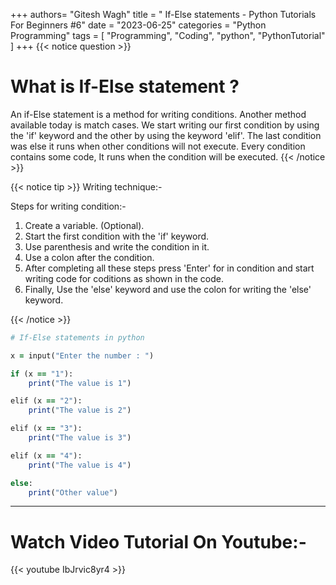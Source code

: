 +++
authors= "Gitesh Wagh"
title = " If-Else statements - Python Tutorials For Beginners #6"
date = "2023-06-25"
categories = "Python Programming"
tags = [
  "Programming", 
  "Coding",
  "python",
  "PythonTutorial"
]
+++
{{< notice question >}}
# What is If-Else statement ?
An if-Else statement is a method for writing conditions. Another method available today is match cases. We start writing our first condition by using the 'if' keyword and the other by using the keyword 'elif'. The last condition was else it runs when other conditions will not execute.
Every condition contains some code, It runs when the condition will be executed. 
{{< /notice >}}

{{< notice tip >}}
Writing technique:- 

Steps for writing condition:- 

1.  Create a variable. (Optional). 
2. Start the first condition with the 'if' keyword. 
3. Use parenthesis and write the condition in it. 
4. Use a colon after the condition. 
5. After completing all these steps press 'Enter' for in condition and start writing code for coditions as shown in the code.  
4. Finally, Use the 'else' keyword and use the colon for writing the 'else' keyword. 

{{< /notice >}} 
 
```ruby
# If-Else statements in python

x = input("Enter the number : ")

if (x == "1"):
    print("The value is 1")

elif (x == "2"):
    print("The value is 2")

elif (x == "3"):
    print("The value is 3")

elif (x == "4"):
    print("The value is 4")

else:
    print("Other value")
```
*********************
# Watch Video Tutorial On Youtube:-
{{< youtube IbJrvic8yr4 >}}
